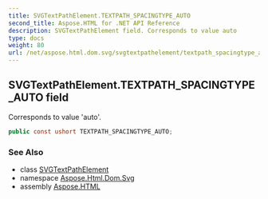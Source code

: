 ```yaml
---
title: SVGTextPathElement.TEXTPATH_SPACINGTYPE_AUTO
second_title: Aspose.HTML for .NET API Reference
description: SVGTextPathElement field. Corresponds to value auto
type: docs
weight: 80
url: /net/aspose.html.dom.svg/svgtextpathelement/textpath_spacingtype_auto/
---
```

## SVGTextPathElement.TEXTPATH_SPACINGTYPE_AUTO field

Corresponds to value 'auto'.

```csharp
public const ushort TEXTPATH_SPACINGTYPE_AUTO;
```

### See Also

* class [SVGTextPathElement](../)
* namespace [Aspose.Html.Dom.Svg](../../../aspose.html.dom.svg/)
* assembly [Aspose.HTML](../../../)
